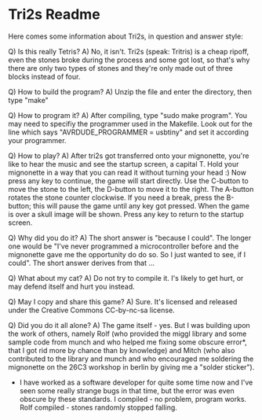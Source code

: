 
Tri2s Readme
============

Here comes some information about Tri2s, in question and answer style:   

Q) Is this really Tetris?
A) No, it isn't. Tri2s (speak: Tritris) is a cheap ripoff, even the stones broke during the process and some got
   lost, so that's why there are only two types of stones and they're only made out of three blocks instead of 
   four.

Q) How to build the program?
A) Unzip the file and enter the directory, then type "make"

Q) How to program it?
A) After compiling, type "sudo make program". You may need to specifiy the programmer used in the Makefile. Look out
   for the line which says "AVRDUDE_PROGRAMMER = usbtiny" and set it according your programmer.

Q) How to play?
A) After tri2s got transferred onto your mignonette, you're like to hear the music and see the startup screen, a
   capital T. Hold your mignonette in a way that you can read it without turning your head :)
   Now press any key to continue, the game will start directly. Use the C-button to move the stone to the left,
   the D-button to move it to the right. The A-button rotates the stone counter clockwise.
   If you need a break, press the B-button; this will pause the game until any key got pressed.
   When the game is over a skull image will be shown. Press any key to return to the startup screen.

Q) Why did you do it?
A) The short answer is "because I could". The longer one would be "I've never programmed a microcontroller before
   and the mignonette gave me the opportunity do do so. So I just wanted to see, if I could". The short answer
   derives from that ...

Q) What about my cat?
A) Do not try to compile it. I's likely to get hurt, or may defend itself and hurt you instead.

Q) May I copy and share this game?
A) Sure. It's licensed and released under the Creative Commons CC-by-nc-sa license.

Q) Did you do it all alone?
A) The game itself - yes. But I was building upon the work of others, namely Rolf (who provided the miggl library and
   some sample code from munch and who helped me fixing some obscure error*, that I got rid more by chance than by 
   knowledge) and Mitch (who also contributed to the library and munch and who encouraged me soldering the mignonette
   on the 26C3 workshop in berlin by giving me a "solder sticker").

*  I have worked as a software developer for quite some time now and I've seen some really strange bugs in that time,
   but the error was even obscure by these standards. I compiled - no problem, program works. Rolf compiled - stones
   randomly stopped falling.


